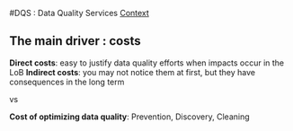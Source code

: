 #DQS : Data Quality Services
[Context](https://github.com/Fleid/SQLSat-Paris-2014---DQS-MDS-PreConf/blob/master/README.md)

## The main driver : costs

**Direct costs**: easy to justify data quality efforts when impacts occur in the LoB
**Indirect costs**: you may not notice them at first, but they have consequences in the long term

vs

**Cost of optimizing data quality**: Prevention, Discovery, Cleaning
